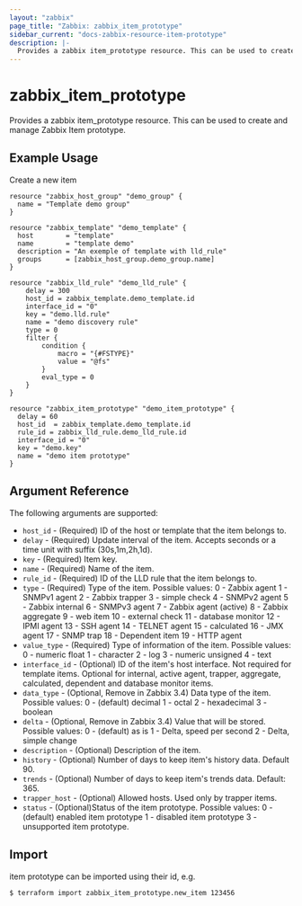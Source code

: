 ```yaml
---
layout: "zabbix"
page_title: "Zabbix: zabbix_item_prototype"
sidebar_current: "docs-zabbix-resource-item-prototype"
description: |-
  Provides a zabbix item_prototype resource. This can be used to create and manage Zabbix Item prototype.
---
```


# zabbix_item_prototype

Provides a zabbix item_prototype resource. This can be used to create and manage Zabbix Item prototype.

## Example Usage

Create a new item

```hcl
resource "zabbix_host_group" "demo_group" {
  name = "Template demo group"
}

resource "zabbix_template" "demo_template" {
  host        = "template"
  name        = "template demo"
  description = "An exemple of template with lld_rule"
  groups      = [zabbix_host_group.demo_group.name]
}

resource "zabbix_lld_rule" "demo_lld_rule" {
    delay = 300
    host_id = zabbix_template.demo_template.id
    interface_id = "0"
    key = "demo.lld.rule"
    name = "demo discovery rule"
    type = 0
    filter {
        condition {
            macro = "{#FSTYPE}"
            value = "@fs"
        }
        eval_type = 0
    }
}

resource "zabbix_item_prototype" "demo_item_prototype" {
  delay = 60
  host_id  = zabbix_template.demo_template.id
  rule_id = zabbix_lld_rule.demo_lld_rule.id
  interface_id = "0"
  key = "demo.key"
  name = "demo item prototype"
}
```

## Argument Reference

The following arguments are supported:

* `host_id` - (Required) ID of the host or template that the item belongs to.
* `delay` - (Required) Update interval of the item. Accepts seconds or a time unit with suffix (30s,1m,2h,1d).
* `key` - (Required) Item key.
* `name` - (Required) Name of the item.
* `rule_id` - (Required) ID of the LLD rule that the item belongs to.
* `type` - (Required) Type of the item.
Possible values:
0 - Zabbix agent
1 - SNMPv1 agent
2 - Zabbix trapper
3 - simple check
4 - SNMPv2 agent
5 - Zabbix internal
6 - SNMPv3 agent
7 - Zabbix agent (active)
8 - Zabbix aggregate
9 - web item
10 - external check
11 - database monitor
12 - IPMI agent
13 - SSH agent
14 - TELNET agent
15 - calculated
16 - JMX agent
17 - SNMP trap
18 - Dependent item
19 - HTTP agent
* `value_type` - (Required) Type of information of the item.
Possible values:
0 - numeric float
1 - character
2 - log
3 - numeric unsigned
4 - text
* `interface_id` - (Optional)  ID of the item's host interface.
Not required for template items. Optional for internal, active agent, trapper, aggregate, calculated, dependent and database monitor items.
* `data_type` - (Optional, Remove in Zabbix 3.4) Data type of the item.
Possible values:
0 - (default) decimal
1 - octal
2 - hexadecimal
3 - boolean
* `delta` - (Optional, Remove in Zabbix 3.4) Value that will be stored.
Possible values:
0 - (default) as is
1 - Delta, speed per second
2 - Delta, simple change
* `description` - (Optional) Description of the item.
* `history` - (Optional) Number of days to keep item's history data. Default 90.
* `trends` - (Optional)	Number of days to keep item's trends data. Default: 365.
* `trapper_host` - (Optional) Allowed hosts. Used only by trapper items.
* `status` - (Optional)Status of the item prototype.
Possible values:
0 - (default) enabled item prototype
1 - disabled item prototype
3 - unsupported item prototype.

## Import

item prototype can be imported using their id, e.g.

```
$ terraform import zabbix_item_prototype.new_item 123456
```
